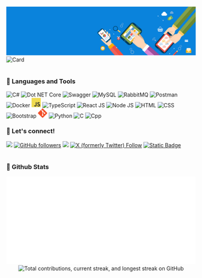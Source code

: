 ![Digital Tools](https://raw.githubusercontent.com/AlexRogalskiy/AlexRogalskiy/master/images/banner/header.jpg)
![Card](https://cardivo.alexrogalskiy.vercel.app/api?name=Pedro%20Zaccaria&description=Backend%20Developer&image=https://avatars.githubusercontent.com/u/72773579?v=4&backgroundColor=%23FFFFFF&github=pZacca&pattern=topography&opacity=0.2&colorPattern=%23000000&fontColor=%230A83DC)
#
### 🚀 Languages and Tools</summary>
<p align="left">
<img height="25" src="https://cdn.jsdelivr.net/gh/devicons/devicon@latest/icons/csharp/csharp-original.svg" title="C#" alt="C#" />
<img height="25" src="https://cdn.jsdelivr.net/gh/devicons/devicon@latest/icons/dotnetcore/dotnetcore-original.svg" title=".NET Core" alt="Dot NET Core" />
<img width="25" height="25" src="https://cdn.jsdelivr.net/gh/devicons/devicon@latest/icons/swagger/swagger-original.svg" title="Swagger" alt="Swagger" />
<img width="25" height="25" src="https://www.vectorlogo.zone/logos/mysql/mysql-icon.svg" title="MySQL" alt="MySQL"/>
<img width="25" height="25" src="https://www.vectorlogo.zone/logos/rabbitmq/rabbitmq-icon.svg" title="RabbitMQ" alt="RabbitMQ"/>
<img width="25" height="25" src="https://www.vectorlogo.zone/logos/getpostman/getpostman-icon.svg" title="Postman" alt="Postman" />
<img height="25" src="https://www.vectorlogo.zone/logos/docker/docker-tile.svg" title="Docker" alt="Docker" />
<img width="25" height="25" src="https://raw.githubusercontent.com/devicons/devicon/master/icons/javascript/javascript-original.svg" title="JavaScript" alt="JavaScript" />
<img width="25" height="25" src="https://www.vectorlogo.zone/logos/typescriptlang/typescriptlang-icon.svg" title="TypeScript" alt="TypeScript" />
<img width="25" height="25" src="https://cdn.jsdelivr.net/gh/devicons/devicon@latest/icons/react/react-original.svg" title="React JS" alt="React JS" />
<img height="25" src="https://cdn.jsdelivr.net/gh/devicons/devicon@latest/icons/nodejs/nodejs-original.svg" title="Node JS" alt="Node JS">
<img width="25" height="25" src="https://cdn.jsdelivr.net/gh/devicons/devicon@latest/icons/html5/html5-original.svg" title="HTML" alt="HTML" />
<img width="25" height="25" src="https://cdn.jsdelivr.net/gh/devicons/devicon@latest/icons/css3/css3-original.svg" title="CSS" alt="CSS" />
<img height="25" src="https://www.vectorlogo.zone/logos/getbootstrap/getbootstrap-icon.svg" title="Bootstrap" alt="Bootstrap">
<img height="25" src="https://raw.githubusercontent.com/devicons/devicon/master/icons/git/git-original.svg" title="GIT" alt="GIT">
<img height="25" src="https://cdn.jsdelivr.net/gh/devicons/devicon@latest/icons/python/python-original.svg" title="Python" alt="Python" />
<img height="25" src="https://cdn.jsdelivr.net/gh/devicons/devicon@latest/icons/c/c-original.svg" title="C" alt="C" />
<img height="25" src="https://cdn.jsdelivr.net/gh/devicons/devicon@latest/icons/cplusplus/cplusplus-original.svg" title="C++" alt="Cpp" />
</p>


### 🔗 Let's connect!

<p align="left">

<a href="https://linkedin.com/in/pedro-zaccaria/"><img src="https://img.shields.io/badge/-LinkedIn-0077B5?style=flat&logo=Linkedin&logoColor=white"/></a>
[![GitHub followers](https://img.shields.io/github/followers/pZacca.svg?style=social&label=Follow)](https://github.com/pZacca?tab=followers)
<a href="https://hub.docker.com/u/pzacca/"><img src="https://img.shields.io/badge/DockerHub-pzacca-blue"/></a>
<a href="https://x.com/zaccadev"><img alt="X (formerly Twitter) Follow" src="https://img.shields.io/twitter/follow/zaccadev"></a>
<a href="https://wa.me/5513997655782"><img alt="Static Badge" src="https://img.shields.io/badge/WhatsApp-grey?logo=whatsapp"></a>

#


### 🤖 Github Stats</b></summary>
<picture>
  <img src="/github-metrics.svg" alt="Metrics">
</picture>

<div align="center">
<img height="180em" src="https://github-readme-streak-stats.herokuapp.com/?user=pZacca&currStreakNum=2FD3EB&fire=pink" alt="Total contributions, current streak, and longest streak on GitHub" />
</div>

</p>

